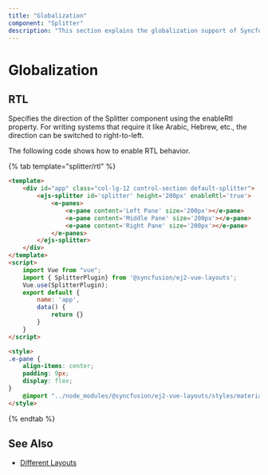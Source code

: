 ```yaml
---
title: "Globalization"
component: "Splitter"
description: "This section explains the globalization support of Syncfusion Splitter component."
---
```


# Globalization

## RTL

Specifies the direction of the Splitter component using the enableRtl property. For writing systems that require it like Arabic, Hebrew, etc., the direction can be switched to right-to-left.

The following code shows how to enable RTL behavior.

{% tab template="splitter/rtl" %}

``` html
<template>
    <div id="app" class="col-lg-12 control-section default-splitter">
        <ejs-splitter id='splitter' height='200px' enableRtl='true'>
            <e-panes>
                <e-pane content='Left Pane' size='200px'></e-pane>
                <e-pane content='Middle Pane' size='200px'></e-pane>
                <e-pane content='Right Pane' size='200px'></e-pane>
            </e-panes>
        </ejs-splitter>
    </div>
</template>
<script>
    import Vue from "vue";
    import { SplitterPlugin} from '@syncfusion/ej2-vue-layouts';
    Vue.use(SplitterPlugin);
    export default {
        name: 'app',
        data() {
            return {}
        }
    }
</script>

<style>
.e-pane {
    align-items: center;
    padding: 9px;
    display: flex;
}
    @import "../node_modules/@syncfusion/ej2-vue-layouts/styles/material.css";
</style>
```

{% endtab %}

## See Also

* [Different Layouts](./different-layouts)